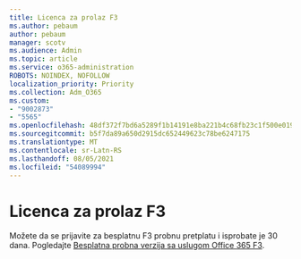 ```yaml
---
title: Licenca za prolaz F3
ms.author: pebaum
author: pebaum
manager: scotv
ms.audience: Admin
ms.topic: article
ms.service: o365-administration
ROBOTS: NOINDEX, NOFOLLOW
localization_priority: Priority
ms.collection: Adm_O365
ms.custom:
- "9002873"
- "5565"
ms.openlocfilehash: 48df372f7bd6a5289f1b14191e8ba221b4c68fb23c1f500e0191e2ddda3c4114
ms.sourcegitcommit: b5f7da89a650d2915dc652449623c78be6247175
ms.translationtype: MT
ms.contentlocale: sr-Latn-RS
ms.lasthandoff: 08/05/2021
ms.locfileid: "54089994"
---
```

# <a name="f3-trail-license"></a>Licenca za prolaz F3

Možete da se prijavite za besplatnu F3 probnu pretplatu i isprobate je 30 dana. Pogledajte [Besplatna probna verzija sa uslugom Office 365 F3](https://go.microsoft.com/fwlink/p/?LinkID=848845&clcid=0x409&culture=en-us&country=US).
